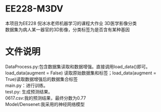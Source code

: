 # EE228-M3DV
本项目为EE228 倪冰冰老师机器学习的课程大作业 3D医学影像分类  
数据集为病人某一器官的3D影像，分类标签为是否含有某种基因
# 文件说明 
DataProcess.py:包含数据集读取和数据增强。直接调用load_data()即可。load_data(augment = False) 读取原始数据集和标签；load_data(augment = True)读取数据增强后的数据集合标签  
main.py：进行训练。  
test.py: 生成预测结果。  
0617.csv:我的预测结果，最终分数为0.77  
Model/Densenet:我采用的神经网络模型  

 

